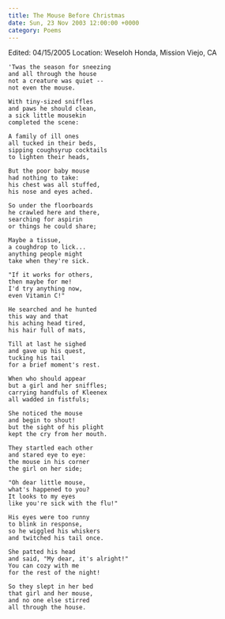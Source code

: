 ```yaml
---
title: The Mouse Before Christmas
date: Sun, 23 Nov 2003 12:00:00 +0000
category: Poems
---
```


Edited: 04/15/2005
Location: Weseloh Honda, Mission Viejo, CA

    'Twas the season for sneezing  
    and all through the house  
    not a creature was quiet --  
    not even the mouse.

    With tiny-sized sniffles  
    and paws he should clean,  
    a sick little mousekin  
    completed the scene:

    A family of ill ones  
    all tucked in their beds,  
    sipping coughsyrup cocktails  
    to lighten their heads,

    But the poor baby mouse  
    had nothing to take:  
    his chest was all stuffed,  
    his nose and eyes ached.

    So under the floorboards  
    he crawled here and there,  
    searching for aspirin  
    or things he could share;

    Maybe a tissue,  
    a coughdrop to lick...  
    anything people might  
    take when they're sick.

    "If it works for others,  
    then maybe for me!  
    I'd try anything now,  
    even Vitamin C!"

    He searched and he hunted  
    this way and that  
    his aching head tired,  
    his hair full of mats,

    Till at last he sighed  
    and gave up his quest,  
    tucking his tail  
    for a brief moment's rest.

    When who should appear  
    but a girl and her sniffles;  
    carrying handfuls of Kleenex  
    all wadded in fistfuls;

    She noticed the mouse  
    and begin to shout!  
    but the sight of his plight  
    kept the cry from her mouth.

    They startled each other  
    and stared eye to eye:  
    the mouse in his corner  
    the girl on her side;

    "Oh dear little mouse,  
    what's happened to you?  
    It looks to my eyes  
    like you're sick with the flu!"

    His eyes were too runny  
    to blink in response,  
    so he wiggled his whiskers  
    and twitched his tail once.

    She patted his head  
    and said, "My dear, it's alright!"  
    You can cozy with me  
    for the rest of the night!

    So they slept in her bed  
    that girl and her mouse,  
    and no one else stirred  
    all through the house.


